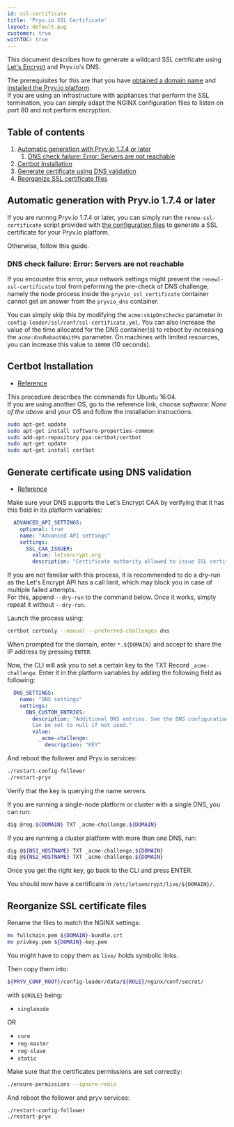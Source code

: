 ```yaml
---
id: ssl-certificate
title: 'Pryv.io SSL Certificate'
layout: default.pug
customer: true
withTOC: true
---
```


This document describes how to generate a wildcard SSL certificate using [Let's Encrypt](https://letsencrypt.org/) and Pryv.io's DNS.

The prerequisites for this are that you have [obtained a domain name](/customer-resources/pryv.io-setup/#obtain-a-domain-name) and [installed the Pryv.io platform](/customer-resources/pryv.io-setup/#set-the-platform-parameters).  
If you are using an infrastructure with appliances that perform the SSL termination, you can simply adapt the NGINX configuration files to listen on port 80 and not perform encryption.

## Table of contents <!-- omit in toc -->

1. [Automatic generation with Pryv.io 1.7.4 or later](#automatic-generation-with-pryvio-174-or-later)
   1. [DNS check failure: Error: Servers are not reachable](#dns-check-failure-error-servers-are-not-reachable)
2. [Certbot Installation](#certbot-installation)
3. [Generate certificate using DNS validation](#generate-certificate-using-dns-validation)
4. [Reorganize SSL certificate files](#reorganize-ssl-certificate-files)


## Automatic generation with Pryv.io 1.7.4 or later

If you are runnng Pryv.io 1.7.4 or later, you can simply run the `renew-ssl-certificate` script provided with [the configuration files](https://api.pryv.com/config-template-pryv.io/) to generate a SSL certificate for your Pryv.io platform.

Otherwise, follow this guide.

### DNS check failure: Error: Servers are not reachable

If you encounter this error, your network settings might prevent the `renewl-ssl-certificate` tool from peforming the pre-check of DNS challenge, namely the node process inside the `pryvio_ssl_certificate` container cannot get an answer from the `pryvio_dns` container.

You can simply skip this by modifying the `acme:skipDnsChecks` parameter in `config-leader/ssl/conf/ssl-certificate.yml`. You can also increase the value of the time allocated for the DNS container(s) to reboot by increasing the `acme:dnsRebootWaitMs` parameter. On machines with limited resources, you can increase this value to `10000` (10 seconds).


## Certbot Installation

- [Reference](https://certbot.eff.org/lets-encrypt/ubuntuxenial-other)

This procedure describes the commands for Ubuntu 16.04.  
If you are using another OS, go to the reference link, choose *software: None of the above* and your OS and follow the installation instructions.

```bash
sudo apt-get update
sudo apt-get install software-properties-common
sudo add-apt-repository ppa:certbot/certbot
sudo apt-get update
sudo apt-get install certbot
```


## Generate certificate using DNS validation

- [Reference](https://certbot.eff.org/docs/using.html#manual)

Make sure your DNS supports the Let's Encrypt CAA by verifying that it has this field in its platform variables:

```yaml
  ADVANCED_API_SETTINGS:
    optional: true
    name: "Advanced API settings"
    settings:
      SSL_CAA_ISSUER:
        value: letsencrypt.org
        description: "Certificate authority allowed to issue SSL certificates for this domain"
```

If you are not familiar with this process, it is recommended to do a dry-run as the Let's Encrypt API has a call limit, which may block you in case of multiple failed attempts.  
For this, append `--dry-run` to the command below. Once it works, simply repeat it without `--dry-run`.

Launch the process using:  

```bash
certbot certonly --manual --preferred-challenges dns
```

When prompted for the domain, enter `*.${DOMAIN}` and accept to share the IP address by pressing `ENTER`.

Now, the CLI will ask you to set a certain key to the TXT Record `_acme-challenge`. Enter it in the platform variables by adding the following field as following:

```yaml
  DNS_SETTINGS:
    name: "DNS settings"
    settings:
      DNS_CUSTOM_ENTRIES:
        description: "Additional DNS entries. See the DNS configuration document: https://api.pryv.com/customer-resources/#guides-and-documents.
        Can be set to null if not used."
        value:
          _acme-challenge:
            description: "KEY"
```

And reboot the follower and Pryv.io services:

```bash
./restart-config-follower
./restart-pryv
```

Verify that the key is querying the name servers.  

If you are running a single-node platform or cluster with a single DNS, you can run:  

```bash
dig @reg.${DOMAIN} TXT _acme-challenge.${DOMAIN}
```

If you are running a cluster platform with more than one DNS, run:

```bash
dig @${NS1_HOSTNAME} TXT _acme-challenge.${DOMAIN}
dig @${NS2_HOSTNAME} TXT _acme-challenge.${DOMAIN}
```

Once you get the right key, go back to the CLI and press ENTER.

You should now have a certificate in `/etc/letsencrypt/live/${DOMAIN}/`.


## Reorganize SSL certificate files

Rename the files to match the NGINX settings:

```bash
mv fullchain.pem ${DOMAIN}-bundle.crt
mv privkey.pem ${DOMAIN}-key.pem
```

You might have to copy them as `live/` holds symbolic links.

Then copy them into:  

```bash
${PRYV_CONF_ROOT}/config-leader/data/${ROLE}/nginx/conf/secret/
```

with `${ROLE}` being:

- `singlenode`

OR

- `core`
- `reg-master`
- `reg-slave`
- `static`

Make sure that the certificates permissions are set correctly: 

```bash
./ensure-permissions --ignore-redis
```

And reboot the follower and pryv services: 

```bash
./restart-config-follower
./restart-pryv
```

